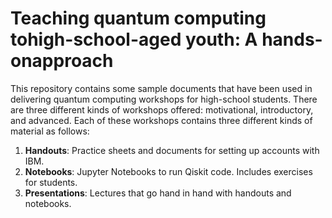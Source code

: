# Teaching quantum computing tohigh-school-aged youth: A hands-onapproach


This repository contains some sample documents that have been used in delivering quantum computing workshops for high-school students. There are three different kinds of workshops offered: motivational, introductory, and advanced. Each of these workshops contains three different kinds of material as follows:
1. **Handouts**: Practice sheets and documents for setting up accounts with IBM.
2. **Notebooks**: Jupyter Notebooks to run Qiskit code. Includes exercises for students.
3. **Presentations**: Lectures that go hand in hand with handouts and notebooks.

